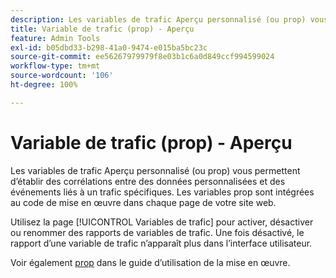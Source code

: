 ```yaml
---
description: Les variables de trafic Aperçu personnalisé (ou prop) vous permettent d’établir des corrélations entre des données personnalisées et des événements liés à un trafic spécifiques. Les variables prop sont intégrées au code de mise en œuvre dans chaque page de votre site web.
title: Variable de trafic (prop) - Aperçu
feature: Admin Tools
exl-id: b05dbd33-b298-41a0-9474-e015ba5bc23c
source-git-commit: ee56267979979f8e03b1c6a0d849ccf994599024
workflow-type: tm+mt
source-wordcount: '106'
ht-degree: 100%

---
```


# Variable de trafic (prop) - Aperçu

Les variables de trafic Aperçu personnalisé (ou prop) vous permettent d’établir des corrélations entre des données personnalisées et des événements liés à un trafic spécifiques. Les variables prop sont intégrées au code de mise en œuvre dans chaque page de votre site web.

Utilisez la page [!UICONTROL Variables de trafic] pour activer, désactiver ou renommer des rapports de variables de trafic. Une fois désactivé, le rapport d’une variable de trafic n’apparaît plus dans l’interface utilisateur.

Voir également [prop](../../../implement/vars/page-vars/prop.md) dans le guide d’utilisation de la mise en œuvre.

